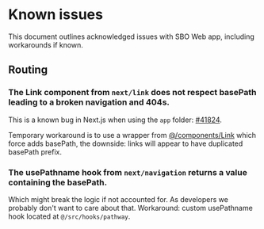 # Known issues

This document outlines acknowledged issues with SBO Web app, including workarounds if known.

## Routing

### The Link component from `next/link` does not respect basePath leading to a broken navigation and 404s.

This is a known bug in Next.js when using the `app` folder: [#41824](https://github.com/vercel/next.js/issues/41824).

Temporary workaround is to use a wrapper from [@/components/Link](./src/components/Link/index.tsx)
which force adds basePath, the downside: links will appear to have duplicated basePath prefix.

### The usePathname hook from `next/navigation` returns a value containing the basePath.

Which might break the logic if not accounted for. As developers we probably don't want to care about that.
Workaround: custom usePathname hook located at `@/src/hooks/pathway`.

